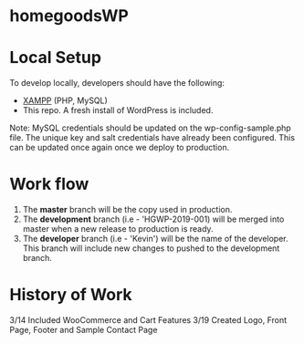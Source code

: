 # homegoodsWP

# Local Setup

To develop locally, developers should have the following:

- [XAMPP](https://www.apachefriends.org/index.html) (PHP, MySQL)
- This repo. A fresh install of WordPress is included.

Note: MySQL credentials should be updated on the wp-config-sample.php file. The unique key and salt credentials have already been configured. This can be updated once again once we deploy to production.

# Work flow

1) The **master** branch will be the copy used in production.
2) The **development** branch (i.e - 'HGWP-2019-001) will be merged into master when a new release to production is ready.
3) The **developer** branch (i.e - 'Kevin') will be the name of the developer. This branch will include new changes to pushed to the development branch.

# History of Work

3/14 Included WooCommerce and Cart Features
3/19 Created Logo, Front Page, Footer and Sample Contact Page
